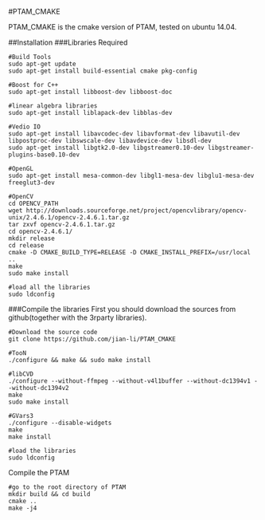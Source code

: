 #PTAM_CMAKE

PTAM_CMAKE is the cmake version of PTAM, tested on ubuntu 14.04.

##Installation
###Libraries Required
```
#Build Tools
sudo apt-get update
sudo apt-get install build-essential cmake pkg-config

#Boost for C++
sudo apt-get install libboost-dev libboost-doc

#linear algebra libraries
sudo apt-get install liblapack-dev libblas-dev

#Vedio IO
sudo apt-get install libavcodec-dev libavformat-dev libavutil-dev libpostproc-dev libswscale-dev libavdevice-dev libsdl-dev
sudo apt-get install libgtk2.0-dev libgstreamer0.10-dev libgstreamer-plugins-base0.10-dev 

#OpenGL
sudo apt-get install mesa-common-dev libgl1-mesa-dev libglu1-mesa-dev freeglut3-dev

#OpenCV
cd OPENCV_PATH
wget http://downloads.sourceforge.net/project/opencvlibrary/opencv-unix/2.4.6.1/opencv-2.4.6.1.tar.gz
tar zxvf opencv-2.4.6.1.tar.gz
cd opencv-2.4.6.1/
mkdir release 
cd release
cmake -D CMAKE_BUILD_TYPE=RELEASE -D CMAKE_INSTALL_PREFIX=/usr/local ..
make
sudo make install

#load all the libraries
sudo ldconfig
```
###Compile the libraries
First you should download the sources from github(together with the 3rparty libraries).

```
#Download the source code
git clone https://github.com/jian-li/PTAM_CMAKE

#TooN
./configure && make && sudo make install

#libCVD
./configure --without-ffmpeg --without-v4l1buffer --without-dc1394v1 --without-dc1394v2
make
sudo make install

#GVars3
./configure --disable-widgets
make
make install

#load the libraries
sudo ldconfig

```	
Compile the PTAM

```
#go to the root directory of PTAM
mkdir build && cd build
cmake ..
make -j4
```

